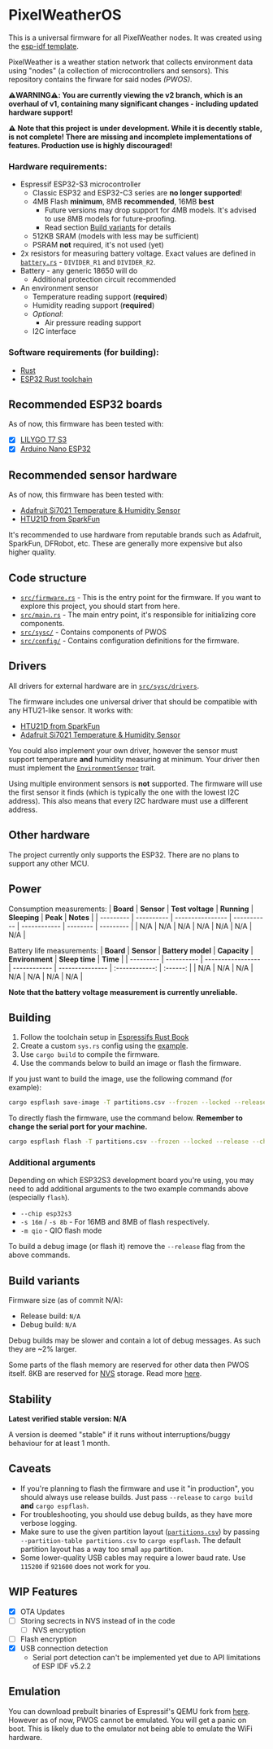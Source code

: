 # PixelWeatherOS
This is a universal firmware for all PixelWeather nodes. It was created using the [esp-idf template](https://github.com/esp-rs/esp-idf-template).

PixelWeather is a weather station network that collects environment data using "nodes" (a collection of microcontrollers and sensors). This repository contains the firware for said nodes _(PWOS)_.

**⚠️WARNING⚠️: You are currently viewing the v2 branch, which is an overhaul of v1, containing many significant changes - including updated hardware support!**

**⚠️ Note that this project is under development. While it is decently stable, is not complete! There are missing and incomplete implementations of features. Production use is highly discouraged!**

### Hardware requirements:
- Espressif ESP32-S3 microcontroller
    - Classic ESP32 and ESP32-C3 series are **no longer supported**!
    - 4MB Flash **minimum**, 8MB **recommended**, 16MB **best**
        - Future versions may drop support for 4MB models. It's advised to use 8MB models for future-proofing.
        - Read section [Build variants](#build-variants) for details
    - 512KB SRAM (models with less may be sufficient)
    - PSRAM **not** required, it's not used (yet)
- 2x resistors for measuring battery voltage. Exact values are defined in [`battery.rs`](src/sysc/battery.rs) - `DIVIDER_R1` and `DIVIDER_R2`.
- Battery - any generic 18650 will do
    - Additional protection circuit recommended
- An environment sensor
    - Temperature reading support (**required**)
    - Humidity reading support (**required**)
    - _Optional_:
        - Air pressure reading support
    - I2C interface

### Software requirements (for building):
- [Rust](https://rustlang.org/)
- [ESP32 Rust toolchain](https://esp-rs.github.io/book/)

## Recommended ESP32 boards
As of now, this firmware has been tested with:
- [x] [LILYGO T7 S3](https://lilygo.cc/products/t7-s3)
- [x] [Arduino Nano ESP32](https://store.arduino.cc/en-sk/products/nano-esp32)

## Recommended sensor hardware
As of now, this firmware has been tested with:
- [Adafruit Si7021 Temperature & Humidity Sensor](https://www.adafruit.com/product/3251)
- [HTU21D from SparkFun](https://www.sparkfun.com/products/retired/12064)

It's recommended to use hardware from reputable brands such as Adafruit, SparkFun, DFRobot, etc. These are generally more expensive but also higher quality.

## Code structure
- [`src/firmware.rs`](/src/firmware.rs) - This is the entry point for the firmware. If you want to explore this project, you should start from here.
- [`src/main.rs`](/src/main.rs) - The main entry point, it's responsible for initializing core components.
- [`src/sysc/`](/src/sysc/) - Contains components of PWOS
- [`src/config/`](src/config/) - Contains configuration definitions for the firmware.

## Drivers
All drivers for external hardware are in [`src/sysc/drivers`](src/sysc/drivers).

The firmware includes one universal driver that should be compatible with any HTU21-like sensor. It works with:
- [HTU21D from SparkFun](https://www.sparkfun.com/products/retired/12064)
- [Adafruit Si7021 Temperature & Humidity Sensor](https://www.adafruit.com/product/3251)

You could also implement your own driver, however the sensor must support temperature **and** humidity measuring at minimum. Your driver then must implement the [`EnvironmentSensor`](src/sysc/drivers/envsensor_trait.rs) trait.

Using multiple environment sensors is **not** supported. The firmware will use the first sensor it finds (which is typically the one with the lowest I2C address). This also means that every I2C hardware must use a different address.

## Other hardware
The project currently only supports the ESP32. There are no plans to support any other MCU.

## Power
Consumption measurements:
| **Board** | **Sensor** | **Test voltage** | **Running** | **Sleeping** | **Peak** | **Notes** |
| --------- | ---------- | ---------------- | ----------- | ------------ | -------- | --------- |
| N/A       | N/A        | N/A              | N/A         | N/A          | N/A      | N/A       |

Battery life measurements:
| **Board** | **Sensor** | **Battery model** | **Capacity** | **Environment** | **Sleep time** | **Time** |
| --------- | ---------- | ----------------- | ------------ | --------------- | :------------: | :------: |
| N/A       | N/A        | N/A               | N/A          | N/A             |      N/A       |   N/A    |

**Note that the battery voltage measurement is currently unreliable.**

## Building
1. Follow the toolchain setup in [Espressifs Rust Book](https://esp-rs.github.io/book/)
2. Create a custom `sys.rs` config using the [example](src/config/sys.rs.example).
3. Use `cargo build` to compile the firmware.
4. Use the commands below to build an image or flash the firmware.

If you just want to build the image, use the following command (for example):
```sh
cargo espflash save-image -T partitions.csv --frozen --locked --release --chip esp32s3 --merge image.bin 
```

To directly flash the firmware, use the command below. **Remember to change the serial port for your machine.**
```sh
cargo espflash flash -T partitions.csv --frozen --locked --release --chip esp32s3 --noverify --erase-data-parts otadata --baud 921600 --port /dev/cu.usbserial-XXXXXXXX
```

### Additional arguments
Depending on which ESP32S3 development board you're using, you may need to add additional arguments to the two example commands above (especially `flash`).
- `--chip esp32s3`
- `-s 16m` / `-s 8b` - For 16MB and 8MB of flash respectively.
- `-m qio` - QIO flash mode

To build a debug image (or flash it) remove the `--release` flag from the above commands.

## Build variants
Firmware size (as of commit N/A):
- Release build: `N/A`
- Debug build: `N/A`

Debug builds may be slower and contain a lot of debug messages. As such they are ~2% larger.

Some parts of the flash memory are reserved for other data then PWOS itself. 8KB are reserved for [NVS](https://docs.espressif.com/projects/esp-idf/en/stable/esp32/api-reference/storage/nvs_flash.html?highlight=nvs) storage. Read more [here](https://docs.espressif.com/projects/esp-idf/en/stable/esp32/api-guides/partition-tables.html#built-in-partition-tables).

## Stability
__Latest verified stable version: N/A__

A version is deemed "stable" if it runs without interruptions/buggy behaviour for at least 1 month.

## Caveats
- If you're planning to flash the firmware and use it "in production", you should always use release builds. Just pass `--release` to `cargo build` **and** `cargo espflash`.
- For troubleshooting, you should use debug builds, as they have more verbose logging.
- Make sure to use the given partition layout ([`partitions.csv`](partitions.csv)) by passing `--partition-table partitions.csv` to `cargo espflash`. The default partition layout has a way too small `app` partition.
- Some lower-quality USB cables may require a lower baud rate. Use `115200` if `921600` does not work for you.

## WIP Features
- [x] OTA Updates
- [ ] Storing secrects in NVS instead of in the code
  - [ ] NVS encryption
- [ ] Flash encryption
- [x] USB connection detection
  - Serial port detection can't be implemented yet due to API limitations of ESP IDF v5.2.2

## Emulation
You can download prebuilt binaries of Espressif's QEMU fork from [here](https://github.com/espressif/qemu/releases). However as of now, PWOS cannot be emulated. You will get a panic on boot. This is likely due to the emulator not being able to emulate the WiFi hardware.